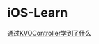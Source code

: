 # iOS-Learn

[通过KVOController学到了什么](https://github.com/rock2214/iOS-Learn/blob/master/code_read/%E9%80%9A%E8%BF%87KVOController%E5%AD%A6%E5%88%B0%E4%BA%86%E4%BB%80%E4%B9%88.md)

